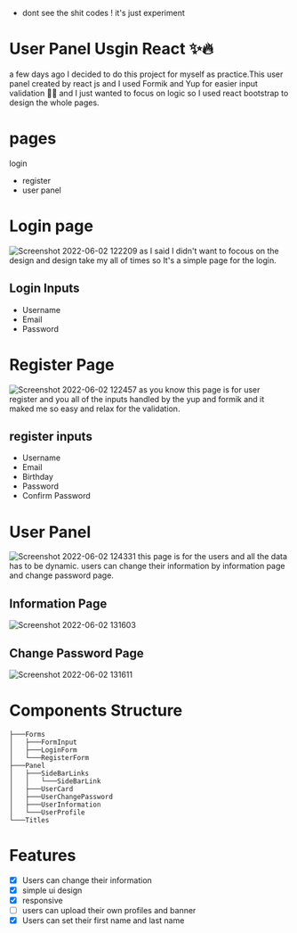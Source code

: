 - dont see the shit codes ! it's just experiment 
# User Panel Usgin React ✨🔥
a few days ago I decided to do this project for myself as practice.This user panel created by react js and I used Formik and Yup for easier input validation 🙂🎈 and I just wanted to focus on  logic so I used react bootstrap to design the whole  pages.

# pages 
 login
- register
- user panel

# Login page
![Screenshot 2022-06-02 122209](https://user-images.githubusercontent.com/89915857/171581524-e5ae72f8-1a5e-4878-a339-703278d1462f.png)
as I said I didn't want to focous on the design and design take my all of times so It's a simple page for the login.
## Login Inputs
- Username 
- Email
- Password
# Register Page
![Screenshot 2022-06-02 122457](https://user-images.githubusercontent.com/89915857/171582086-05fc7f34-5131-464b-b468-c6b7e6a83a78.png)
as you know this page is for user register and you all of the inputs handled by the yup and formik and it maked me so easy and relax for the validation.
## register inputs
- Username
- Email
- Birthday
- Password
- Confirm Password

# User Panel
![Screenshot 2022-06-02 124331](https://user-images.githubusercontent.com/89915857/171585603-4845b892-8fff-49f3-b855-d8685e83468c.png)
this page is for the users and all the data has to be dynamic. users can change their information by information page and change password page.

## Information Page
![Screenshot 2022-06-02 131603](https://user-images.githubusercontent.com/89915857/171592246-cce8f8ab-1e63-4f5f-b8ec-39f94ef09b3e.png)


## Change Password Page
![Screenshot 2022-06-02 131611](https://user-images.githubusercontent.com/89915857/171592343-fc263921-41a8-4db5-adfc-1adc6e935a04.png)


# Components Structure
```
├───Forms
│   ├───FormInput
│   ├───LoginForm
│   └───RegisterForm
├───Panel
│   ├───SideBarLinks
│   │   └───SideBarLink
│   ├───UserCard
│   ├───UserChangePassword
│   ├───UserInformation
│   └───UserProfile
└───Titles
```

# Features
- [x] Users can change their information
- [x] simple ui design
- [x] responsive
- [ ] users can upload their own profiles and banner
- [x] Users can set their first name and last name

